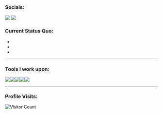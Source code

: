 ### Socials: 
<a href="https://www.linkedin.com//"><img src="https://img.shields.io/badge/Cedric%20Angulo-%230077B5.svg?&style=for-the-badge&logo=linkedin&logoColor=white"></a> 
<a href="https://www.facebook.com/"><img src="https://img.shields.io/badge/Cedric%20Angulo-1877F2?style=for-the-badge&logo=facebook&logoColor=white"></a>

### Current Status Quo:

-
-
-

------------------------------------------- 

### Tools I work upon:

<img src="https://img.shields.io/badge/html5-%23E34F26.svg?style=for-the-badge&logo=html5&logoColor=white"><img src="https://img.shields.io/badge/css3%20-%2314354C.svg?&style=for-the-badge&logo=css3&logoColor=white"><img src="https://img.shields.io/badge/javascript%20-%23323330.svg?&style=for-the-badge&logo=javascript&logoColor=%23F7DF1E"><img src="https://img.shields.io/badge/PHP-blue?style=for-the-badge&logo=php&logoColor=white"><img src="https://img.shields.io/badge/-VS%20Code-000000?style=for-the-badge&logo=Visual-studio-code&logoColor=blue"> 
<!-- [//]: <> (Credits: carlcastanas)
[//]: <> (Credits: Last edited on: 01/12/23) -->

------------------------------------------- 

### Profile Visits:
![Visitor Count](https://profile-counter.glitch.me/{bryan308}/count.svg)
